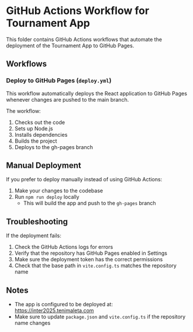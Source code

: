 # GitHub Actions Workflow for Tournament App

This folder contains GitHub Actions workflows that automate the deployment of the Tournament App to GitHub Pages.

## Workflows

### Deploy to GitHub Pages (`deploy.yml`)

This workflow automatically deploys the React application to GitHub Pages whenever changes are pushed to the main branch.

The workflow:
1. Checks out the code
2. Sets up Node.js
3. Installs dependencies
4. Builds the project
5. Deploys to the gh-pages branch

## Manual Deployment

If you prefer to deploy manually instead of using GitHub Actions:

1. Make your changes to the codebase
2. Run `npm run deploy` locally
   - This will build the app and push to the `gh-pages` branch

## Troubleshooting

If the deployment fails:

1. Check the GitHub Actions logs for errors
2. Verify that the repository has GitHub Pages enabled in Settings
3. Make sure the deployment token has the correct permissions
4. Check that the base path in `vite.config.ts` matches the repository name

## Notes

- The app is configured to be deployed at: https://inter2025.tenimaleta.com
- Make sure to update `package.json` and `vite.config.ts` if the repository name changes 